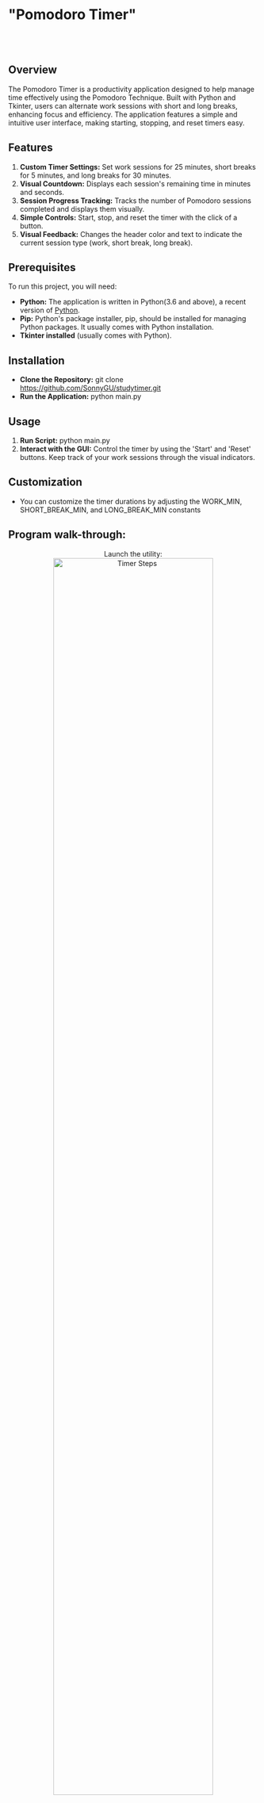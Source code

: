 <h1>"Pomodoro Timer"</h1>
<br />
</br>

<h2>Overview</h2>

The Pomodoro Timer is a productivity application designed to help manage time effectively using the Pomodoro Technique. 
Built with Python and Tkinter, users can alternate work sessions with short and long breaks, enhancing focus and efficiency. 
The application features a simple and intuitive user interface, making starting, stopping, and reset timers easy.
<br />


<h2>Features</h2>

1. **Custom Timer Settings:** Set work sessions for 25 minutes, short breaks for 5 minutes, and long breaks for 30 minutes.
2. **Visual Countdown:** Displays each session's remaining time in minutes and seconds.
3. **Session Progress Tracking:** Tracks the number of Pomodoro sessions completed and displays them visually.
4. **Simple Controls:** Start, stop, and reset the timer with the click of a button.
5. **Visual Feedback:** Changes the header color and text to indicate the current session type (work, short break, long break).





<h2>Prerequisites </h2>
To run this project, you will need:

+ **Python:** The application is written in Python(3.6 and above), a recent version of [Python](https://www.python.org/downloads/).
+ **Pip:** Python's package installer, pip, should be installed for managing Python packages. It usually comes with Python installation.
+ **Tkinter installed** (usually comes with Python).

<h2>Installation</h2>

- **Clone the Repository:** git clone https://github.com/SonnyGU/studytimer.git
- **Run the Application:** python main.py 

<h2>Usage</h2>

1. **Run Script:** python main.py
2. **Interact with the GUI:** Control the timer by using the 'Start' and 'Reset' buttons. Keep track of your work sessions through the visual indicators.
<h2>Customization</h2>

- You can customize the timer durations by adjusting the WORK_MIN, SHORT_BREAK_MIN, and LONG_BREAK_MIN constants

<h2>Program walk-through:</h2>

<p align="center">
Launch the utility: <br/>
<img src="https://i.imgur.com/eyjbxh3.png" height="80%" width="80%" alt="Timer Steps"/>
<br />
<br />
Before Running Application:  <br/>
<img src="https://i.imgur.com/yBt0olu.png" height="50%" width="50%" alt="Timer Steps"/>
<br />
<br /> 
After Running Application:    <br/>
<img src="https://i.imgur.com/ZOLi7XH.png" height="50%" width="50%" alt="Timer Steps"/>
<br />
<br />
Once A working time is finished, you will gain a checkmark and 5 minute Break time:    <br/>
<img src="https://i.imgur.com/MQdLioF.png" height="50%" width="50%" alt="Timer Steps"/>
<br />
<br />
After receiving 3 checks:    <br/>
<img src="https://i.imgur.com/LQHcS4u.png" height="50%" width="50%" alt="Timer Steps"/>
<br />
<br />
The Next break will be longer, and you will lose all checkmarks; thus, the process will repeat:    <br/>
<img src="https://i.imgur.com/PmO9iOs.png" height="50%" width="50%" alt="Timer Steps"/>






<!--
 ```diff
- text in red
+ text in green
! text in orange
# text in gray
@@ text in purple (and bold)@@
```
--!>

